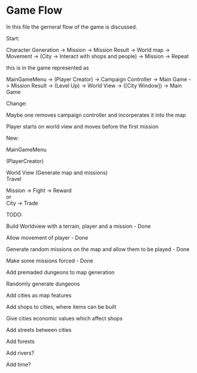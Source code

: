 ﻿# Game Flow
In this file the gerneral flow of the game is discussed.

Start:

Character Generation -> Mission -> Mission Result -> World map -> Movement -> (City -> Interact with shops and people) -> Mission -> Repeat

this is in the game represented as

MainGameMenu -> (Player Creator) -> Campaign Controller -> Main Game -> Mission Result -> (Level Up) -> World View -> ([City Window]) -> Main Game

Change:

Maybe one removes campaign controller and incorperates it into the map

Player starts on world view and moves before the first mission

New:

MainGameMenu

(PlayerCreator)

World View (Generate map and missions)\
Travel

Mission -> Fight -> Reward\
or\
City -> Trade



TODO:

Build Worldview with a terrain, player and a mission - Done

Allow movement of player - Done

Generate random missions on the map and allow them to be played - Done

Make some missions forced - Done

Add premaded dungeons to map generation

Randomly generate dungeons

Add cities as map features

Add shops to cities, where items can be built

Give cities economic values which affect shops

Add streets between cities

Add forests

Add rivers?

Add time?